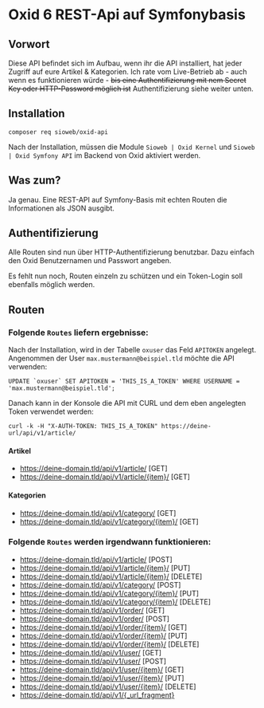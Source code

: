 # Oxid 6 REST-Api auf Symfonybasis

## Vorwort

Diese API befindet sich im Aufbau, wenn ihr die API installiert, hat jeder Zugriff auf eure Artikel & Kategorien. Ich rate vom Live-Betrieb ab - auch wenn es funktionieren würde - <del>bis eine Authentifizierung mit nem Secret Key oder HTTP-Password möglich ist</del> Authentifizierung siehe weiter unten.

## Installation

```
composer req sioweb/oxid-api
```

Nach der Installation, müssen die Module `Sioweb | Oxid Kernel` und `Sioweb | Oxid Symfony API` im Backend von Oxid aktiviert werden.

## Was zum?

Ja genau. Eine REST-API auf Symfony-Basis mit echten Routen die Informationen als JSON ausgibt.

## Authentifizierung

Alle Routen sind nun über HTTP-Authentifizierung benutzbar. Dazu einfach den Oxid Benutzernamen und Passwort angeben.

Es fehlt nun noch, Routen einzeln zu schützen und ein Token-Login soll ebenfalls möglich werden.

## Routen

### Folgende `Routes` liefern ergebnisse:

Nach der Installation, wird in der Tabelle `oxuser` das Feld `APITOKEN` angelegt. Angenommen der User `max.mustermann@beispiel.tld` möchte die API verwenden:

```
UPDATE `oxuser` SET APITOKEN = 'THIS_IS_A_TOKEN' WHERE USERNAME = 'max.mustermann@beispiel.tld';
```

Danach kann in der Konsole die API mit CURL und dem eben angelegten Token verwendet werden:

```
curl -k -H "X-AUTH-TOKEN: THIS_IS_A_TOKEN" https://deine-url/api/v1/article/
```

#### Artikel

- https://deine-domain.tld/api/v1/article/ [GET]
- https://deine-domain.tld/api/v1/article/{item}/ [GET]

#### Kategorien

- https://deine-domain.tld/api/v1/category/ [GET]
- https://deine-domain.tld/api/v1/category/{item}/ [GET]

### Folgende `Routes` werden irgendwann funktionieren:

- https://deine-domain.tld/api/v1/article/ [POST]
- https://deine-domain.tld/api/v1/article/{item}/ [PUT]
- https://deine-domain.tld/api/v1/article/{item}/ [DELETE]
- https://deine-domain.tld/api/v1/category/ [POST]
- https://deine-domain.tld/api/v1/category/{item}/ [PUT]
- https://deine-domain.tld/api/v1/category/{item}/ [DELETE]
- https://deine-domain.tld/api/v1/order/ [GET]
- https://deine-domain.tld/api/v1/order/ [POST]
- https://deine-domain.tld/api/v1/order/{item}/ [GET]
- https://deine-domain.tld/api/v1/order/{item}/ [PUT]
- https://deine-domain.tld/api/v1/order/{item}/ [DELETE]
- https://deine-domain.tld/api/v1/user/ [GET]
- https://deine-domain.tld/api/v1/user/ [POST]
- https://deine-domain.tld/api/v1/user/{item}/ [GET]
- https://deine-domain.tld/api/v1/user/{item}/ [PUT]
- https://deine-domain.tld/api/v1/user/{item}/ [DELETE]
- https://deine-domain.tld/api/v1/{_url_fragment}
